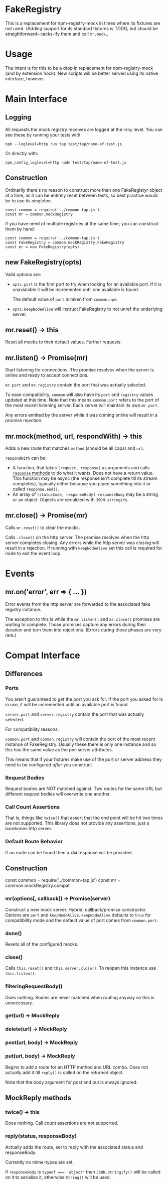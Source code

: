 # FakeRegistry

This is a replacement for npm-registry-mock in times where its fixtures are
not used.  (Adding support for its standard fixtures is TODO, but should be
straightforward—tacks-ify them and call `mr.mock…`

# Usage

The intent is for this to be a drop in replacement for npm-registry-mock
(and by extension hock).  New scripts will be better served using its native
interface, however.

# Main Interface

## Logging

All requests the mock registry receives are logged at the `http` level. You can
see these by running your tests with:

```
npm --loglevel=http run tap test/tap/name-of-test.js
```

Or directly with:

```
npm_config_loglevel=http node test/tap/name-of-test.js
```

## Construction

Ordinarily there's no reason to construct more than one FakeRegistyr object
at a time, as it can be entirely reset between tests, so best practice
would be to use its singleton.

```
const common = require('../common-tap.js')
const mr = common.mockRegistry
```

If you have need of multiple registries at the same time, you can construct
them by hand:

```
const common = require('../common-tap.js')
const FakeRegistry = common.mockRegistry.FakeRegistry
const mr = new FakeRegistry(opts)
```

## new FakeRegistry(opts)

Valid options are:

* `opts.port` is the first port to try when looking for an available port.  If it
  is unavialable it will be incremented until one available is found.

  The default value of `port` is taken from `common.npm`.

* `opts.keepNodeAlive` will instruct FakeRegistry to not unref the
  underlying server.

## mr.reset() → this

Reset all mocks to their default values. Further requests

## mr.listen() → Promise(mr)

Start listening for connections.  The promise resolves when the server is
online and ready to accept connections.

`mr.port` and `mr.registry` contain the port that was actually selected.

To ease compatibility, `common` will also have its `port` and `registry`
values updated at this time. Note that this means `common.port` refers
to the port of the most recent listening server. Each server will maintain
its own `mr.port`.

Any errors emitted by the server while it was coming online will result in a
promise rejection.

## mr.mock(method, url, respondWith) → this

Adds a new route that matches `method` (should be all caps) and `url`.

`respondWith` can be:

* A function, that takes `(request, response)` as arguments and calls
  [`response` methods](https://nodejs.org/api/http.html#http_class_http_serverresponse)
  to do what it wants.  Does not have a return value.  This function may be
  async (the response isn't complete till its stream completes), typically
  either because you piped something into it or called `response.end()`.
* An array of `[statusCode, responseBody]`. `responseBody` may be a string or
  an object. Objects are serialized with `JSON.stringify`.

## mr.close() → Promise(mr)

Calls `mr.reset()` to clear the mocks.

Calls `.close()` on the http server.  The promise resolves when the http
server completes closing.  Any errors while the http server was closing will
result in a rejection. If running with `keepNodeAlive` set this call
is required for node to exit the event loop.

# Events

## mr.on('error', err => { … })

Error events from the http server are forwarded to the associated fake
registry instance.

The exception to this is while the `mr.listen()` and `mr.close()` promises
are waiting to complete. Those promises capture any errors during their duration
and turn them into rejections. (Errors during those phases are very rare.)

# Compat Interface

## Differences

### Ports

You aren't guaranteed to get the port you ask for.  If the port you asked
for is in use, it will be incremented until an available port is found.

`server.port` and `server.registry` contain the port that was actually selected.

For compatibility reasons:

`common.port` and `common.registry` will contain the port of the most recent
instance of FakeRegistry.  Usually these there is only one instance and so
this has the same value as the per-server attributes.

This means that if your fixtures make use of the port or server address they
need to be configured _after_ you construct

### Request Bodies

Request bodies are NOT matched against. Two routes for the same URL but different
request bodies will overwrite one another.

### Call Count Assertions

That is, things like `twice()` that assert that the end point will be hit
two times are not supported.  This library does not provide any assertions,
just a barebones http server.

### Default Route Behavior

If no route can be found then a `404` response will be provided.

## Construction

const common = require('../common-tap.js')
const mr = common.mockRegistry.compat

### mr(options[, callback]) → Promise(server)

Construct a new mock server.  Hybrid, callback/promise constructor. Options
are `port` and `keepNodeAlive`.  `keepNodeAlive` defaults to `true` for
compatibility mode and the default value of port comes from `common.port`.

### done()

Resets all of the configured mocks.

### close()

Calls `this.reset()` and `this.server.close()`.  To reopen this instance use
`this.listen()`.

### filteringRequestBody()

Does nothing. Bodies are never matched when routing anyway so this is unnecessary.

### get(url) → MockReply
### delete(url) → MockReply
### post(url, body) → MockReply
### put(url, body) → MockReply

Begins to add a route for an HTTP method and URL combo.  Does not actually
add it till `reply()` is called on the returned object.

Note that the body argument for post and put is always ignored.

## MockReply methods

### twice() → this

Does nothing. Call count assertions are not supported.

### reply(status, responseBody)

Actually adds the route, set to reply with the associated status and
responseBody.

Currently no mime-types are set.

If `responseBody` is `typeof === 'object'` then `JSON.stringify()` will be
called on it to serialize it, otherwise `String()` will be used.

